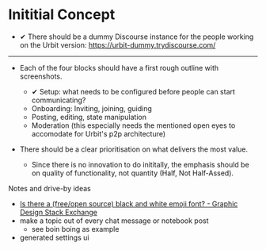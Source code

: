 # Inititial Concept

- ✔ There should be a dummy Discourse instance for the people working on the Urbit version: https://urbit-dummy.trydiscourse.com/


---

- Each of the four blocks should have a first rough outline with screenshots.

  - ✔ Setup: what needs to be configured before people can start communicating?
  - Onboarding: Inviting, joining, guiding
  - Posting, editing, state manipulation
  - Moderation (this especially needs the mentioned open eyes to accomodate for Urbit's p2p architecture)

- There should be a clear prioritisation on what delivers the most value.
  - Since there is no innovation to do inititally, the emphasis should be on quality of functionality, not quantity (Half, Not Half-Assed).



Notes and drive-by ideas

- [Is there a (free/open source) black and white emoji font? - Graphic Design Stack Exchange](https://graphicdesign.stackexchange.com/questions/113388/is-there-a-free-open-source-black-and-white-emoji-font/117696#117696)
- make a topic out of every chat message or notebook post
  - see boin boing as example
- generated settings ui

